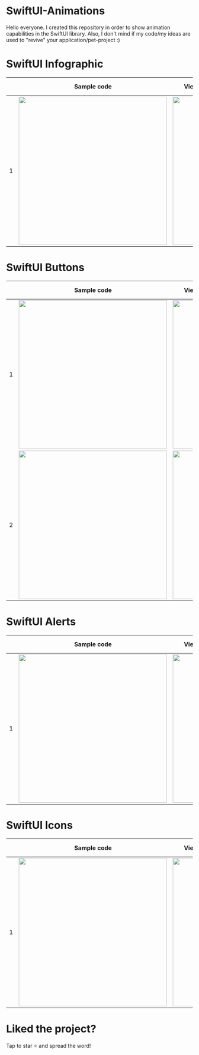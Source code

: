 # SwiftUI-Animations

Hello everyone. I created this repository in order to show animation capabilities in the SwiftUI library. Also, I don't mind if my code/my ideas are used to "revive" your application/pet-project :)

# SwiftUI Infographic
|   | Sample code  | View animation | Full code |
|-- | ------------- | ------------- | --------- |
| 1 | <img src="https://github.com/PollyVern/ContentForRepositories/blob/main/SwiftUIAnimations/InfographicElementCode.png" height="400" width="400">  |<img src="https://github.com/PollyVern/ContentForRepositories/blob/main/SwiftUIAnimations/InfographicElementAnimation.gif" height="400" width="180">|[Link for Code](https://github.com/PollyVern/SwiftUI-Animations/tree/main/InfographicAnimations/InfographicElement)|

# SwiftUI Buttons

|   | Sample code  | View animation | Full code |
|-- | ------------- | ------------- | --------- |
| 1 | <img src="https://github.com/PollyVern/ContentForRepositories/blob/main/SwiftUIAnimations/SliderButtonSampleCode.png" height="400" width="400">  |<img src="https://github.com/PollyVern/ContentForRepositories/blob/main/SwiftUIAnimations/SliderButton.gif" height="400" width="180">|[Link for Code](https://github.com/PollyVern/SwiftUI-Animations/blob/main/ButtonAnimations/SliderButton.swift)|
| 2 | <img src="https://github.com/PollyVern/ContentForRepositories/blob/main/SwiftUIAnimations/PreloaderButtonCode.png" height="400" width="400">  |<img src="https://github.com/PollyVern/ContentForRepositories/blob/main/SwiftUIAnimations/PreloaderButton.gif" height="400" width="180">|[Link for Code](https://github.com/PollyVern/SwiftUI-Animations/blob/main/ButtonAnimations/PreloaderButton.swift)|


# SwiftUI Alerts
|   | Sample code  | View animation | Full code |
|-- | ------------- | ------------- | --------- |
| 1 | <img src="https://github.com/PollyVern/ContentForRepositories/blob/main/SwiftUIAnimations/AlertSheetCode.png" height="400" width="400">  |<img src="https://github.com/PollyVern/ContentForRepositories/blob/main/SwiftUIAnimations/AlertSheetAnimation.gif" height="400" width="180">|[Link for Code](https://github.com/PollyVern/SwiftUI-Animations/blob/main/AlertAnimations/AlertSheet.swift)|

# SwiftUI Icons

|   | Sample code  | View animation | Full code |
|-- | ------------- | ------------- | --------- |
| 1 | <img src="https://github.com/PollyVern/ContentForRepositories/blob/main/SwiftUIAnimations/PhotoAppIOSCode.png" height="400" width="400">  |<img src="https://github.com/PollyVern/ContentForRepositories/blob/main/SwiftUIAnimations/PhotoAppIOS.gif" height="400" width="180">|[Link for Code](https://github.com/PollyVern/SwiftUI-Animations/blob/main/IconsAnimations/PhotoAppIOS.swift)|

# Liked the project?
Tap to star ⭐️ and spread the word!
